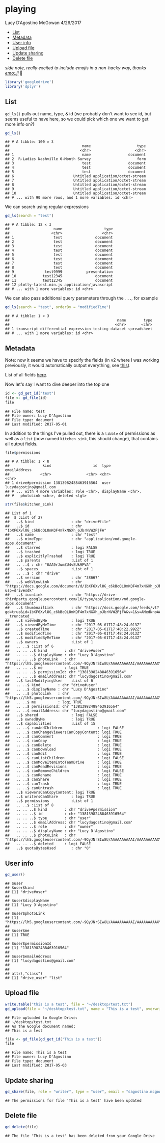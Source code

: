 playing
================
Lucy D’Agostino McGowan
4/26/2017

-   [List](#list)
-   [Metadata](#metadata)
-   [User info](#user-info)
-   [Upload file](#upload-file)
-   [Update sharing](#update-sharing)
-   [Delete file](#delete-file)

*side note, really excited to include emojis in a non-hacky way, thanks [emo::ji](http://github.com/hadley/emo)* 🌻

``` r
library('googledrive')
library('dplyr')
```

List
----

`gd_ls()` pulls out name, type, & id (we probably don't want to see id, but seems useful to have here, so we could pick which one we want to get more info on?)

``` r
gd_ls()
```

    ## # A tibble: 100 × 3
    ##                                 name                     type
    ##                                <chr>                    <chr>
    ## 1                               name                 document
    ## 2  R-Ladies Nashville 6-Month Survey                     form
    ## 3                               test                 document
    ## 4                               test                 document
    ## 5                               test                 document
    ## 6                           Untitled application/octet-stream
    ## 7                           Untitled application/octet-stream
    ## 8                           Untitled application/octet-stream
    ## 9                           Untitled application/octet-stream
    ## 10                          Untitled application/octet-stream
    ## # ... with 90 more rows, and 1 more variables: id <chr>

We can search using regular expressions

``` r
gd_ls(search = "test")
```

    ## # A tibble: 12 × 3
    ##                    name                   type
    ##                   <chr>                  <chr>
    ## 1                  test               document
    ## 2                  test               document
    ## 3                  test               document
    ## 4                  test               document
    ## 5                  test               document
    ## 6                  test               document
    ## 7                  test               document
    ## 8                  test               document
    ## 9              test9999           presentation
    ## 10            test12345               document
    ## 11            test12345               document
    ## 12 plotly-latest.min.js application/javascript
    ## # ... with 1 more variables: id <chr>

We can also pass additional query parameters through the `...`, for example

``` r
gd_ls(search = "test", orderBy = "modifiedTime")
```

    ## # A tibble: 1 × 3
    ##                                                 name        type
    ##                                                <chr>       <chr>
    ## 1 transcript differential expression testing dataset spreadsheet
    ## # ... with 1 more variables: id <chr>

Metadata
--------

Note: now it seems we have to specify the fields (in v2 where I was working previously, it would automatically output everything, see [this](https://developers.google.com/drive/v3/web/migration)).

List of all fields [here](https://developers.google.com/drive/v3/web/migration).

Now let's say I want to dive deeper into the top one

``` r
id <- gd_get_id("test")
file <- gd_file(id)
file
```

    ## File name: test 
    ## File owner: Lucy D'Agostino 
    ## File type: document 
    ## Last modified: 2017-05-01

In addition to the things I've pulled out, there is a `tibble` of permissions as well as a `list` (now named `kitchen_sink`, this should change), that contains all output fields.

``` r
file$permissions
```

    ## # A tibble: 1 × 8
    ##               kind                   id  type            emailAddress
    ##              <chr>                <chr> <chr>                   <chr>
    ## 1 drive#permission 13813982488463916564  user lucydagostino@gmail.com
    ## # ... with 4 more variables: role <chr>, displayName <chr>,
    ## #   photoLink <chr>, deleted <lgl>

``` r
str(file$kitchen_sink)
```

    ## List of 1
    ##  $ :List of 27
    ##   ..$ kind                 : chr "drive#file"
    ##   ..$ id                   : chr "1bXF6Xvl8G_c6kBcQL8mKQF4m7xNGXh_oJbrNVW2PjFA"
    ##   ..$ name                 : chr "test"
    ##   ..$ mimeType             : chr "application/vnd.google-apps.document"
    ##   ..$ starred              : logi FALSE
    ##   ..$ trashed              : logi TRUE
    ##   ..$ explicitlyTrashed    : logi TRUE
    ##   ..$ parents              :List of 1
    ##   .. ..$ : chr "0AA9rJumZU4vEUk9PVA"
    ##   ..$ spaces               :List of 1
    ##   .. ..$ : chr "drive"
    ##   ..$ version              : chr "38667"
    ##   ..$ webViewLink          : chr "https://docs.google.com/document/d/1bXF6Xvl8G_c6kBcQL8mKQF4m7xNGXh_oJbrNVW2PjFA/edit?usp=drivesdk"
    ##   ..$ iconLink             : chr "https://drive-thirdparty.googleusercontent.com/16/type/application/vnd.google-apps.document"
    ##   ..$ thumbnailLink        : chr "https://docs.google.com/feeds/vt?gd=true&id=1bXF6Xvl8G_c6kBcQL8mKQF4m7xNGXh_oJbrNVW2PjFA&v=1&s=AMedNnoAAAAAWQlEvVu7rP74PxHtJ4wh"| __truncated__
    ##   ..$ viewedByMe           : logi TRUE
    ##   ..$ viewedByMeTime       : chr "2017-05-01T17:48:24.013Z"
    ##   ..$ createdTime          : chr "2017-05-01T17:48:22.992Z"
    ##   ..$ modifiedTime         : chr "2017-05-01T17:48:24.013Z"
    ##   ..$ modifiedByMeTime     : chr "2017-05-01T17:48:24.013Z"
    ##   ..$ owners               :List of 1
    ##   .. ..$ :List of 6
    ##   .. .. ..$ kind        : chr "drive#user"
    ##   .. .. ..$ displayName : chr "Lucy D'Agostino"
    ##   .. .. ..$ photoLink   : chr "https://lh5.googleusercontent.com/-9QyJNrSIw8U/AAAAAAAAAAI/AAAAAAAAAXY/zcdEycKqKQk/s64/photo.jpg"
    ##   .. .. ..$ me          : logi TRUE
    ##   .. .. ..$ permissionId: chr "13813982488463916564"
    ##   .. .. ..$ emailAddress: chr "lucydagostino@gmail.com"
    ##   ..$ lastModifyingUser    :List of 6
    ##   .. ..$ kind        : chr "drive#user"
    ##   .. ..$ displayName : chr "Lucy D'Agostino"
    ##   .. ..$ photoLink   : chr "https://lh5.googleusercontent.com/-9QyJNrSIw8U/AAAAAAAAAAI/AAAAAAAAAXY/zcdEycKqKQk/s64/photo.jpg"
    ##   .. ..$ me          : logi TRUE
    ##   .. ..$ permissionId: chr "13813982488463916564"
    ##   .. ..$ emailAddress: chr "lucydagostino@gmail.com"
    ##   ..$ shared               : logi FALSE
    ##   ..$ ownedByMe            : logi TRUE
    ##   ..$ capabilities         :List of 15
    ##   .. ..$ canAddChildren                : logi FALSE
    ##   .. ..$ canChangeViewersCanCopyContent: logi TRUE
    ##   .. ..$ canComment                    : logi TRUE
    ##   .. ..$ canCopy                       : logi TRUE
    ##   .. ..$ canDelete                     : logi TRUE
    ##   .. ..$ canDownload                   : logi TRUE
    ##   .. ..$ canEdit                       : logi TRUE
    ##   .. ..$ canListChildren               : logi FALSE
    ##   .. ..$ canMoveItemIntoTeamDrive      : logi TRUE
    ##   .. ..$ canReadRevisions              : logi TRUE
    ##   .. ..$ canRemoveChildren             : logi FALSE
    ##   .. ..$ canRename                     : logi TRUE
    ##   .. ..$ canShare                      : logi TRUE
    ##   .. ..$ canTrash                      : logi TRUE
    ##   .. ..$ canUntrash                    : logi TRUE
    ##   ..$ viewersCanCopyContent: logi TRUE
    ##   ..$ writersCanShare      : logi TRUE
    ##   ..$ permissions          :List of 1
    ##   .. ..$ :List of 8
    ##   .. .. ..$ kind        : chr "drive#permission"
    ##   .. .. ..$ id          : chr "13813982488463916564"
    ##   .. .. ..$ type        : chr "user"
    ##   .. .. ..$ emailAddress: chr "lucydagostino@gmail.com"
    ##   .. .. ..$ role        : chr "owner"
    ##   .. .. ..$ displayName : chr "Lucy D'Agostino"
    ##   .. .. ..$ photoLink   : chr "https://lh5.googleusercontent.com/-9QyJNrSIw8U/AAAAAAAAAAI/AAAAAAAAAXY/zcdEycKqKQk/s64/photo.jpg"
    ##   .. .. ..$ deleted     : logi FALSE
    ##   ..$ quotaBytesUsed       : chr "0"

User info
---------

``` r
gd_user()
```

    ## $user
    ## $user$kind
    ## [1] "drive#user"
    ## 
    ## $user$displayName
    ## [1] "Lucy D'Agostino"
    ## 
    ## $user$photoLink
    ## [1] "https://lh5.googleusercontent.com/-9QyJNrSIw8U/AAAAAAAAAAI/AAAAAAAAAXY/zcdEycKqKQk/s64/photo.jpg"
    ## 
    ## $user$me
    ## [1] TRUE
    ## 
    ## $user$permissionId
    ## [1] "13813982488463916564"
    ## 
    ## $user$emailAddress
    ## [1] "lucydagostino@gmail.com"
    ## 
    ## 
    ## attr(,"class")
    ## [1] "drive_user" "list"

Upload file
-----------

``` r
write.table("this is a test", file = "~/desktop/test.txt")
gd_upload(file = "~/desktop/test.txt", name = "This is a test", overwrite = TRUE)
```

    ## File uploaded to Google Drive: 
    ## ~/desktop/test.txt 
    ## As the Google document named:
    ## This is a test

``` r
file <- gd_file(gd_get_id("This is a test"))
file
```

    ## File name: This is a test 
    ## File owner: Lucy D'Agostino 
    ## File type: document 
    ## Last modified: 2017-05-03

Update sharing
--------------

``` r
gd_share(file, role = "writer", type = "user", email = "dagostino.mcgowan.stats@gmail.com",message = "I am sharing this cool file with you. Now you can write. You are welcome." )
```

    ## The permissions for file 'This is a test' have been updated

Delete file
-----------

``` r
gd_delete(file)
```

    ## The file 'This is a test' has been deleted from your Google Drive
